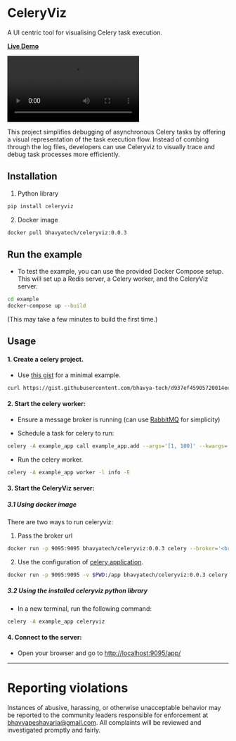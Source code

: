 CeleryViz
=========

A UI centric tool for visualising Celery task execution.

[**Live Demo**](https://bhavya-tech.github.io/celeryviz_demo/)

<video src="https://github.com/user-attachments/assets/ec6b0f0e-2ad6-4a2c-8928-a7765fd96023"></video>


This project simplifies debugging of asynchronous Celery tasks by offering a visual representation of the task execution flow. Instead of combing through the log files, developers can use Celeryviz to visually trace and debug task processes more efficiently.

## Installation

1. Python library

```bash
pip install celeryviz
```

2. Docker image
```bash
docker pull bhavyatech/celeryviz:0.0.3
```

## Run the example
  - To test the example, you can use the provided Docker Compose setup. This will set up a Redis server, a Celery worker, and the CeleryViz server.
```bash
cd example
docker-compose up --build
```
(This may take a few minutes to build the first time.)

## Usage

#### 1. Create a celery project.
  - Use [this gist](https://gist.github.com/bhavya-tech/d937ef45905720014ee12fe332352966) for a minimal example.

```bash
curl https://gist.githubusercontent.com/bhavya-tech/d937ef45905720014ee12fe332352966/raw/0afac784adfb6b407fa83ce4b19e6f3cab4d80d9/example_app.py -o example_app.py
```

#### 2. Start the celery worker:

  - Ensure a message broker is running (can use [RabbitMQ](https://www.rabbitmq.com/docs/download) for simplicity)

  - Schedule a task for celery to run:

```bash
celery -A example_app call example_app.add --args='[1, 100]' --kwargs='{"z":10000}'
```

  - Run the celery worker.
```bash
celery -A example_app worker -l info -E
```

#### 3. Start the CeleryViz server:

##### 3.1 Using docker image
There are two ways to run celeryviz:

  1. Pass the broker url 
```bash
docker run -p 9095:9095 bhavyatech/celeryviz:0.0.3 celery --broker='<broker_url>' celeryviz
```

  2. Use the configuration of [celery application](https://docs.celeryq.dev/en/stable/userguide/application.html).
```bash
docker run -p 9095:9095 -v $PWD:/app bhavyatech/celeryviz:0.0.3 celery -A example_app.app celeryviz
```


##### 3.2 Using the installed celeryviz python library
  - In a new terminal, run the following command:

```bash
celery -A example_app celeryviz
```

#### 4. Connect to the server:
  -  Open your browser and go to [http://localhost:9095/app/]()

---

# Reporting violations

Instances of abusive, harassing, or otherwise unacceptable behavior may be reported to the community leaders responsible for enforcement at [bhavyapeshavaria@gmail.com](mailto:bhavyapeshavaria@gmail.com). All complaints will be reviewed and investigated promptly and fairly.

